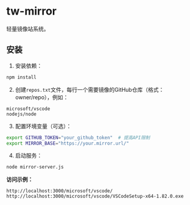 # tw-mirror
轻量镜像站系统。

## 安装

1. 安装依赖：
```bash
npm install
```

2. 创建`repos.txt`文件，每行一个需要镜像的GitHub仓库（格式：owner/repo），例如：
```
microsoft/vscode
nodejs/node
```

3. 配置环境变量（可选）：
```bash
export GITHUB_TOKEN="your_github_token"  # 提高API限制
export MIRROR_BASE="https://your.mirror.url/"
```

4. 启动服务：
```bash
node mirror-server.js
```

**访问示例：**
```
http://localhost:3000/microsoft/vscode/
http://localhost:3000/microsoft/vscode/VSCodeSetup-x64-1.82.0.exe
```


